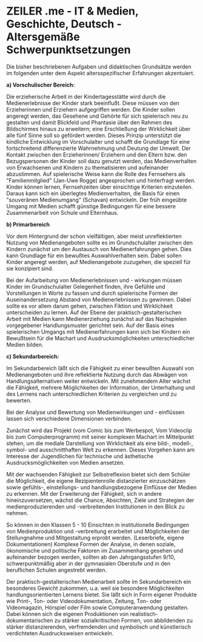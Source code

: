 # ZEILER .me - IT & Medien, Geschichte, Deutsch - Altersgemäße Schwerpunktsetzungen

Die bisher beschriebenen Aufgaben und didaktischen Grundsätze werden im folgenden unter dem Aspekt altersspezifischer Erfahrungen akzentuiert.

**a) Vorschulischer Bereich:**

Die erzieherische Arbeit in der Kindertagesstätte wird durch die Medienerlebnisse der Kinder stark beeinflußt. Diese müssen von den Erzieherinnen und Erziehern aufgegriffen werden. Die Kinder sollen angeregt werden, das Gesehene und Gehörte für sich spielerisch neu zu gestalten und damit Blickfeld und Phantasie über den Rahmen des Bildschirmes hinaus zu erweitern; eine Erschließung der Wirklichkeit über alle fünf Sinne soll so gefördert werden. Dieses Prinzip unterstützt die kindliche Entwicklung im Vorschulalter und schafft die Grundlage für eine fortschreitend differenzierte Wahrnehmung und Deutung der Umwelt. Der Kontakt zwischen den Erzieherinnen/ Erziehern und den Eltern bzw. den Bezugspersonen der Kinder soll dazu genutzt werden, das Medienverhalten von Erwachsenen und Kindern zu thematisieren und aufeinander abzustimmen. Auf spielerische Weise kann die Rolle des Fernsehers als "Familienmitglied" (Jan-Uwe Rogge) angesprochen und hinterfragt werden. Kinder können lernen, Fernsehzeiten über einsichtige Kriterien einzuteilen. Daraus kann sich ein überlegtes Medienverhalten, die Basis für einen "souveränen Medienumgang" (Schavan) entwickeln. Der früh eingeübte Umgang mit Medien schafft günstige Bedingungen für eine bessere Zusammenarbeit von Schule und Elternhaus.

**b) Primarbereich**

Vor dem Hintergrund der schon vielfältigen, aber meist unreflektierten Nutzung von Medienangeboten sollte es im Grundschulalter zwischen den Kindern zunächst um den Austausch von Medienerfahrungen gehen. Dies kann Grundlage für ein bewußtes Auswahlverhalten sein. Dabei sollen Kinder angeregt werden, auf Medienangebote zuzugehen, die speziell für sie konzipiert sind.

Bei der Aufarbeitung von Medienerlebnissen und - wirkungen müssen Kinder im Grundschulalter Gelegenheit finden, ihre Gefühle und Vorstellungen in Worte zu fassen und durch spielerische Formen der Auseinandersetzung Abstand von Medienerlebnissen zu gewinnen. Dabei sollte es vor allem darum gehen, zwischen Fiktion und Wirklichkeit unterscheiden zu lernen. Auf der Ebene der praktisch-gestalterischen Arbeit mit Medien kann Medienerziehung zunächst auf das Nachspielen vorgegebener Handlungsmuster gerichtet sein. Auf der Basis eines spielerischen Umgangs mit Medienerfahrungen kann sich bei Kindern ein Bewußtsein für die Machart und Ausdrucksmöglichkeiten unterschiedlicher Medien bilden.

**c) Sekundarbereich:**

Im Sekundarbereich läßt sich die Fähigkeit zu einer bewußten Auswahl von Medienangeboten und ihre reflektierte Nutzung durch das Abwägen von Handlungsalternativen weiter entwickeln. Mit zunehmendem Alter wächst die Fähigkeit, mehrere Möglichkeiten der Information, der Unterhaltung und des Lernens nach unterschiedlichen Kriterien zu vergleichen und zu bewerten.

Bei der Analyse und Bewertung von Medienwirkungen und - einflüssen lassen sich verschiedene Dimensionen verbinden.

Zunächst wird das Projekt (vom Comic bis zum Werbespot, Vom Videoclip bis zum Computerprogramm) mit seiner komplexen Machart im Mittelpunkt stehen, um die mediale Darstellung von Wirklichkeit als eine bild-, modell-, symbol- und ausschnitthaften Welt zu erkennen. Dieses Vorgehen kann am Interesse der Jugendlichen für technische und ästhetische Ausdrucksmöglichkeiten von Medien ansetzen.

Mit der wachsenden Fähigkeit zur Selbstreflexion bietet sich dem Schüler die Möglichkeit, die eigene Rezipientenrolle distanzierter einzuschätzen sowie gefühls-, einstellungs- und handlungsbezogene Einflüsse der Medien zu erkennen. Mit der Erweiterung der Fähigkeit, sich in andere hineinzuversetzen, wächst die Chance, Absichten, Ziele und Strategien der medienproduzierenden und -verbreitenden Institutionen in den Blick zu nehmen.

So können in den Klassen 5 - 10 Einsichten in institutionelle Bedingungen von Medienproduktion und -verbreitung erarbeitet und Möglichkeiten der Stellungnahme und Mitgestaltung erprobt werden. (Leserbriefe, eigene Dokumentationen) Komplexe Formen der Analyse, in denen soziale, ökonomische und politische Faktoren im Zusammenhang gesehen und aufeinander bezogen werden, sollten ab den Jahrgangsstufen 9/10, schwerpunktmäßig aber in der gymnasialen Oberstufe und in den beruflichen Schulen angestrebt werden.

Der praktisch-gestalterischen Medienarbeit sollte im Sekundarbereich ein besonderes Gewicht zukommen, u.a. weil sie besondere Möglichkeiten handlungsorientierten Lernens bietet. Sie läßt sich in Form eigener Produkte wie Print-, Ton- oder Videodokumentation, Zeitung, Ton- oder Videomagazin, Hörspiel oder Film sowie Computeranwendung gestalten. Dabei können sich die eigenen Produktionen von realistisch-dokumentarischen zu stärker sozialkritischen Formen, von abbildenden zu stärker distanzierenden, verfremdenden und symbolisch und künstlerisch verdichteten Ausdrucksweisen entwickeln.